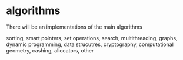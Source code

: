 # algorithms
There will be an implementations of the main algorithms

sorting,
smart pointers,
set operations,
search,
multithreading,
graphs,
dynamic programming,
data strucutres,
cryptography,
computational geometry,
cashing,
allocators,
other
